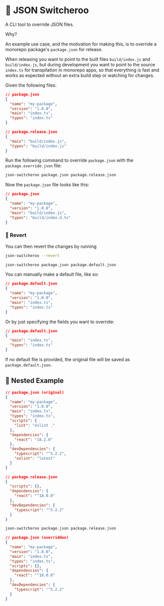 # 🦘 JSON Switcheroo

A CLI tool to override JSON files.

Why?

An example use case, and the motivation for making this, is to override a monorepo package's `package.json` for release.

When releasing you want to point to the built files `build/index.js` and `build/index.js`, but during development you want to point to the source `index.ts` for transpilation in monorepo apps, so that everything is fast and works as expected without an extra build step or watching for changes.

Given the following files:

```json
// package.json
{
  "name": "my-package",
  "version": "1.0.0",
  "main": "index.ts",
  "types": "index.ts"
}
```

```json
// package.release.json
{
  "main": "build/index.js",
  "types": "build/index.js"
}
```

Run the following command to override `package.json` with the `package.override.json` file:

```bash
json-switcheroo package.json package.release.json
```

Now the `package.json` file looks like this:

```json
// package.json
{
  "name": "my-package",
  "version": "1.0.0",
  "main": "build/index.js",
  "types": "build/index.d.ts"
}
```

### 🔄 Revert

You can then revert the changes by running

```bash
json-switcheroo --revert
```

```bash
json-switcheroo package.json package.default.json
```

You can manually make a default file, like so:

```json
// package.default.json
{
  "name": "my-package",
  "version": "1.0.0",
  "main": "index.ts",
  "types": "index.ts"
}
```

Or by just specifying the fields you want to override:

```json
// package.default.json
{
  "main": "index.ts",
  "types": "index.ts"
}
```

If no default file is provided, the original file will be saved as `package.default.json`.

## 🌲 Nested Example

```json
// package.json (original)
{
  "name": "my-package",
  "version": "1.0.0",
  "main": "index.ts",
  "types": "index.ts",
  "scripts": {
    "lint": "eslint ."
  },
  "dependencies": {
    "react": "18.2.0"
  },
  "devDependencies": {
    "typescript": "^5.2.2",
    "oxlint": "latest"
  }
}
```

```json
// package.release.json
{
  "scripts": {},
  "dependencies": {
    "react": "^18.0.0"
  },
  "devDependencies": {
    "typescript": "^5.2.2"
  }
}
```

```bash
json-switcheroo package.json package.release.json
```

```json
// package.json (overridden)
{
  "name": "my-package",
  "version": "1.0.0",
  "main": "index.ts",
  "types": "index.ts",
  "scripts": {},
  "dependencies": {
    "react": "^18.0.0"
  },
  "devDependencies": {
    "typescript": "^5.2.2"
  }
}
```
